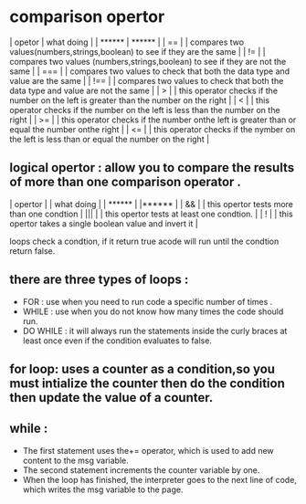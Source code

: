 # comparison opertor
| opetor | what doing |
| ****** | ****** |
| == | |  compares two values(numbers,strings,boolean) to see if they are the same |
| != | | compares two values (numbers,strings,boolean) to see if they are not the same |
| === | |  compares two values to check that both the data type and value are the same |
| !== | | compares two values to check that both the data type and value are not the same |
| > | | this operator checks if the number on the left is greater than the number on the right |
| < | |  this operator checks if the number on the left is less than the number on the right |
| >= | | this operator checks if the number onthe left is greater than or equal the number onthe right |
| <= | | this operator checks if the nymber on the left is less than or equal the number on the right |


## logical opertor : allow you to compare the results of more than one comparison operator .
| opertor | | what doing |
| ****** | |****** |
| && | | this opertor tests more than one condtion |
||| | | this opertor tests at least one condtion. |
| ! | |  this opertor takes a single boolean value and invert it |

loops check a condtion, if it return true acode will run until the condtion return false.
 
 ## there are three types of loops :
- FOR : use when you need to run code a specific number of times .
- WHILE : use when you do not know how many times the code should run.
- DO WHILE : it will always run the statements inside the curly braces at least once even if  the condition evaluates to false.

## for loop: uses a counter as a condition,so you must intialize the counter then do the condition then update the value of a counter.

## while :
- The first statement uses the+= operator, which is used to add new content to the msg variable. 
- The second statement increments the counter variable by one.
- When the loop has finished, the interpreter goes to the next line of code, which writes the msg variable to the page. 

